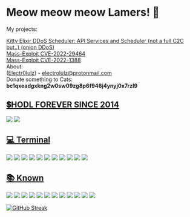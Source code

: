 # Meow meow meow Lamers! 👋
My projects:<br> 

[Kitty Elixir DDoS Scheduler: API Services and Scheduler (not a full C2C but..) (onion DDoS)](https://github.com/electr0lulz/katty_web_scheduler)<br>
[Mass-Exploit CVE-2022-29464](https://github.com/electr0lulz/Mass-exploit-CVE-2022-29464)<br>
[Mass-Exploit CVE-2022-1388](https://github.com/electr0lulz/Mass-CVE-2022-1388)
<br>
About:<br>
([Electr0lulz](https://github.com/electr0lulz/)) - electrolulz@protonmail.com<br>
Donate something to Cats: <b>bc1qxeadgxkng2w0sw09zg8p6f946j4ynyj0x7rzl9</b>
##  [ 💲HODL FOREVER SINCE 2014 ](#-cryptocurrencies)
![](https://img.shields.io/badge/₿-BTC-informational?style=flat&logo=bitcoin&logoColor=white&color=6aa6f8)
![](https://img.shields.io/badge/₿-XMR-informational?style=flat&logo=monero&logoColor=white&color=6aa6f8)
##  [💻 Terminal](#-terminal-)
![](https://img.shields.io/badge/OS-Linux-informational?style=flat&logo=linux&logoColor=white&color=6aa6f8)
![](https://img.shields.io/badge/OS-Kali_Linux-informational?style=flat&logo=kalilinux&logoColor=white&color=6aa6f8)
![](https://img.shields.io/badge/OS-Windows-informational?style=flat&logo=windows&logoColor=white&color=6aa6f8)
![](https://img.shields.io/badge/OS-Freebsd-informational?style=flat&logo=freebsd&logoColor=white&color=6aa6f8)
![](https://img.shields.io/badge/Code-Python-informational?style=flat&logo=python&logoColor=white&color=6aa6f8)
![](https://img.shields.io/badge/Shell-Bash-informational?style=flat&logo=gnu-bash&logoColor=white&color=6aa6f8)
![](https://img.shields.io/badge/Code-Perl-informational?style=flat&logo=perl&logoColor=white&color=6aa6f8)
![](https://img.shields.io/badge/Code-Elixir-informational?style=flat&logo=elixir&logoColor=white&color=6aa6f8)
![](https://img.shields.io/badge/Code-Ruby-informational?style=flat&logo=ruby&logoColor=white&color=6aa6f8)
![](https://img.shields.io/badge/FW-RubyonRails-informational?style=flat&logo=rubyonrails&logoColor=white&color=6aa6f8)
![](https://img.shields.io/badge/FW-RubySinatra-informational?style=flat&logo=ruby&logoColor=white&color=6aa6f8)
##  [📚 Known](#-known)
![](https://img.shields.io/badge/Tools-PostgreSQL-informational?style=flat&logo=postgresql&logoColor=white&color=6aa6f8)
![](https://img.shields.io/badge/Tools-MySQL-informational?style=flat&logo=mysql&logoColor=white&color=6aa6f8)
![](https://img.shields.io/badge/WS-Apache-informational?style=flat&logo=apache&logoColor=white&color=6aa6f8)
![](https://img.shields.io/badge/WS-Nginx-informational?style=flat&logo=nginx&logoColor=white&color=6aa6f8)
![](https://img.shields.io/badge/AS-Tomcat-informational?style=flat&logo=java&logoColor=white&color=6aa6f8)
![](https://img.shields.io/badge/AS-Unicorn-informational?style=flat&logo=ruby&logoColor=white&color=6aa6f8)
![](https://img.shields.io/badge/FS-ZFS-informational?style=flat&logo=filesystem&logoColor=white&color=6aa6f8)
![](https://img.shields.io/badge/FS-VeritasFS-informational?style=flat&logo=symantec&logoColor=white&color=6aa6f8)
![](https://img.shields.io/badge/Editor-VS_Code-informational?style=flat&logo=visual-studio-code&logoColor=white&color=6aa6f8)
![](https://img.shields.io/badge/Editor-Atom-informational?style=flat&logo=atom&logoColor=white&color=6aa6f8)
![](https://img.shields.io/badge/Editor-VIM-informational?style=flat&logo=vim&logoColor=white&color=6aa6f8)
![](https://img.shields.io/badge/Editor-VS_Net-informational?style=flat&logo=visual-studio&logoColor=white&color=6aa6f8)

[![GitHub Streak](http://github-readme-streak-stats.herokuapp.com?user=electr0lulz&theme=dark&background=000000)](https://git.io/streak-stats)

